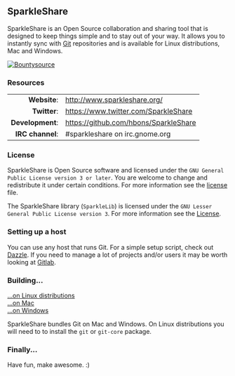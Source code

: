 ## SparkleShare

SparkleShare is an Open Source collaboration and sharing tool that is designed to keep things simple and to stay out of your way. It allows you to instantly sync with [Git](http://www.git-scm.org/) repositories and is available for Linux distributions, Mac and Windows.

[![Bountysource](https://www.bountysource.com/badge/tracker?tracker_id=6747)](https://www.bountysource.com/trackers/6747-sparkleshare?utm_source=6747&utm_medium=shield&utm_campaign=TRACKER_BADGE)


### Resources

|                    |                                                   |
|-------------------:|:--------------------------------------------------|
|       **Website**: | http://www.sparkleshare.org/                      |
|       **Twitter**: | https://www.twitter.com/SparkleShare              |
|   **Development**: | https://github.com/hbons/SparkleShare             |
|   **IRC channel**: | #sparkleshare on irc.gnome.org                    |


### License

SparkleShare is Open Source software and licensed under the `GNU General Public License version 3 or later`. You are welcome to change and redistribute it under certain conditions. For more information see the [license](legal/License_for_SparkleShare.txt) file.

The SparkleShare library (`SparkleLib`) is licensed under the `GNU Lesser General Public License version 3`. For more information see the [License](legal/legal/License_for_SparkleLib.txt).


### Setting up a host

You can use any host that runs Git. For a simple setup script, check out [Dazzle](https://github.com/hbons/Dazzle). If you need to manage a lot of projects and/or users it may be worth looking at [Gitlab](http://www.gitlabhq.com).


### Building...

[...on Linux distributions](SparkleShare/Linux/README.md)  
[...on Mac](SparkleShare/Mac/README.md)  
[...on Windows](SparkleShare/Windows/README.md)  

SparkleShare bundles Git on Mac and Windows. On Linux distributions you will need to to install the `git` or `git-core` package.


### Finally...

Have fun, make awesome. :)

